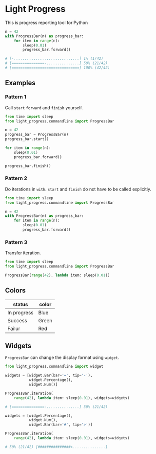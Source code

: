 # Light Progress

This is progress reporting tool for Python

```python
n = 42
with ProgressBar(n) as progress_bar:
    for item in range(n):
        sleep(0.01)
        progress_bar.forward()
```

```python
# [-..............................] 1% (1/42)
# [===============-...............] 50% (21/42)
# [===============================] 100% (42/42)
```

## Examples

### Pattern 1

Call `start` `forward` and `finish` yourself.

```python
from time import sleep
from light_progress.commandline import ProgressBar

n = 42
progress_bar = ProgressBar(n)
progress_bar.start()

for item in range(n):
    sleep(0.01)
    progress_bar.forward()

progress_bar.finish()
```

### Pattern 2

Do iterations in `with`. `start` and `finish` do not have to be called explicitly.

```python
from time import sleep
from light_progress.commandline import ProgressBar

n = 42
with ProgressBar(n) as progress_bar:
    for item in range(n):
        sleep(0.01)
        progress_bar.forward()
```

### Pattern 3

Transfer iteration.

```python
from time import sleep
from light_progress.commandline import ProgressBar

ProgressBar(range(42), lambda item: sleep(0.01))
```

## Colors

| status      | color |
|-------------|-------|
| In progress | Blue  |
| Success     | Green |
| Failur      | Red   |

## Widgets

`ProgressBar` can change the display format using `widget`.

```python
from light_progress.commandline import widget
```

```python
widgets = [widget.Bar(bar='=', tip='-'),
           widget.Percentage(),
           widget.Num()]

ProgressBar.iteration(
    range(42), lambda item: sleep(0.01), widgets=widgets)

# [===============-...............] 50% (21/42)
```

```python
widgets = [widget.Percentage(),
           widget.Num(),
           widget.Bar(bar='#', tip='>')]

ProgressBar.iteration(
    range(42), lambda item: sleep(0.01), widgets=widgets)

# 50% (21/42) [###############>...............]
```
